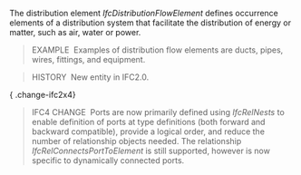 The distribution element _IfcDistributionFlowElement_ defines occurrence elements of a distribution system that facilitate the distribution of energy or matter, such as air, water or power.

> EXAMPLE&nbsp; Examples of distribution flow elements are ducts, pipes, wires, fittings, and equipment.

> HISTORY&nbsp; New entity in IFC2.0.

{ .change-ifc2x4}
> IFC4 CHANGE&nbsp; Ports are now primarily defined using _IfcRelNests_ to enable definition of ports at type definitions (both forward and backward compatible), provide a logical order, and reduce the number of relationship objects needed. The relationship _IfcRelConnectsPortToElement_ is still supported, however is now specific to dynamically connected ports.